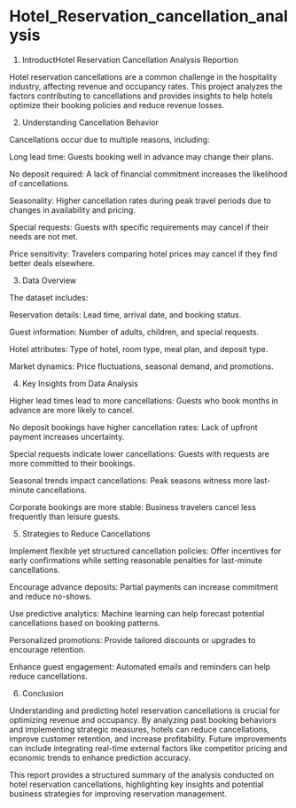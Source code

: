 # Hotel_Reservation_cancellation_analysis

1. IntroductHotel Reservation Cancellation Analysis Reportion

Hotel reservation cancellations are a common challenge in the hospitality industry, affecting revenue and occupancy rates. This project analyzes the factors contributing to cancellations and provides insights to help hotels optimize their booking policies and reduce revenue losses.

2. Understanding Cancellation Behavior

Cancellations occur due to multiple reasons, including:

Long lead time: Guests booking well in advance may change their plans.

No deposit required: A lack of financial commitment increases the likelihood of cancellations.

Seasonality: Higher cancellation rates during peak travel periods due to changes in availability and pricing.

Special requests: Guests with specific requirements may cancel if their needs are not met.

Price sensitivity: Travelers comparing hotel prices may cancel if they find better deals elsewhere.

3. Data Overview

The dataset includes:

Reservation details: Lead time, arrival date, and booking status.

Guest information: Number of adults, children, and special requests.

Hotel attributes: Type of hotel, room type, meal plan, and deposit type.

Market dynamics: Price fluctuations, seasonal demand, and promotions.

4. Key Insights from Data Analysis

Higher lead times lead to more cancellations: Guests who book months in advance are more likely to cancel.

No deposit bookings have higher cancellation rates: Lack of upfront payment increases uncertainty.

Special requests indicate lower cancellations: Guests with requests are more committed to their bookings.

Seasonal trends impact cancellations: Peak seasons witness more last-minute cancellations.

Corporate bookings are more stable: Business travelers cancel less frequently than leisure guests.

5. Strategies to Reduce Cancellations

Implement flexible yet structured cancellation policies: Offer incentives for early confirmations while setting reasonable penalties for last-minute cancellations.

Encourage advance deposits: Partial payments can increase commitment and reduce no-shows.

Use predictive analytics: Machine learning can help forecast potential cancellations based on booking patterns.

Personalized promotions: Provide tailored discounts or upgrades to encourage retention.

Enhance guest engagement: Automated emails and reminders can help reduce cancellations.

6. Conclusion

Understanding and predicting hotel reservation cancellations is crucial for optimizing revenue and occupancy. By analyzing past booking behaviors and implementing strategic measures, hotels can reduce cancellations, improve customer retention, and increase profitability. Future improvements can include integrating real-time external factors like competitor pricing and economic trends to enhance prediction accuracy.

This report provides a structured summary of the analysis conducted on hotel reservation cancellations, highlighting key insights and potential business strategies for improving reservation management.

